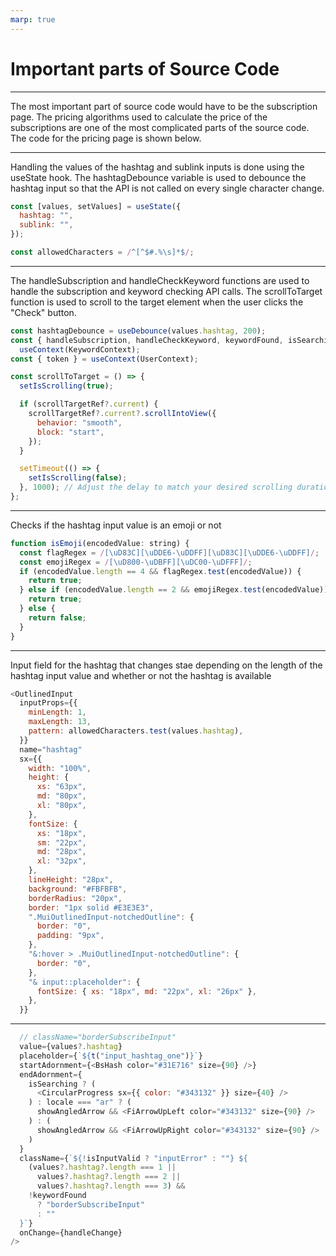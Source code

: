 ```yaml
---
marp: true
---
```


# Important parts of Source Code

---

The most important part of source code would have to be the subscription page. The pricing algorithms used to calculate the price of the subscriptions are one of the most complicated parts of the source code. The code for the pricing page is shown below.

---

Handling the values of the hashtag and sublink inputs is done using the useState hook. The hashtagDebounce variable is used to debounce the hashtag input so that the API is not called on every single character change.

```javascript
const [values, setValues] = useState({
  hashtag: "",
  sublink: "",
});

const allowedCharacters = /^[^$#.%\s]*$/;
```

---

The handleSubscription and handleCheckKeyword functions are used to handle the subscription and keyword checking API calls. The scrollToTarget function is used to scroll to the target element when the user clicks the "Check" button.

```jsx
const hashtagDebounce = useDebounce(values.hashtag, 200);
const { handleSubscription, handleCheckKeyword, keywordFound, isSearching } =
  useContext(KeywordContext);
const { token } = useContext(UserContext);

const scrollToTarget = () => {
  setIsScrolling(true);

  if (scrollTargetRef?.current) {
    scrollTargetRef?.current?.scrollIntoView({
      behavior: "smooth",
      block: "start",
    });
  }

  setTimeout(() => {
    setIsScrolling(false);
  }, 1000); // Adjust the delay to match your desired scrolling duration
};
```

---

Checks if the hashtag input value is an emoji or not

```js
function isEmoji(encodedValue: string) {
  const flagRegex = /[\uD83C][\uDDE6-\uDDFF][\uD83C][\uDDE6-\uDDFF]/;
  const emojiRegex = /[\uD800-\uDBFF][\uDC00-\uDFFF]/;
  if (encodedValue.length == 4 && flagRegex.test(encodedValue)) {
    return true;
  } else if (encodedValue.length == 2 && emojiRegex.test(encodedValue)) {
    return true;
  } else {
    return false;
  }
}
```

---

Input field for the hashtag that changes stae depending on the length of the hashtag input value and whether or not the hashtag is available

```js
<OutlinedInput
  inputProps={{
    minLength: 1,
    maxLength: 13,
    pattern: allowedCharacters.test(values.hashtag),
  }}
  name="hashtag"
  sx={{
    width: "100%",
    height: {
      xs: "63px",
      md: "80px",
      xl: "80px",
    },
    fontSize: {
      xs: "18px",
      sm: "22px",
      md: "28px",
      xl: "32px",
    },
    lineHeight: "28px",
    background: "#FBFBFB",
    borderRadius: "20px",
    border: "1px solid #E3E3E3",
    ".MuiOutlinedInput-notchedOutline": {
      border: "0",
      padding: "9px",
    },
    "&:hover > .MuiOutlinedInput-notchedOutline": {
      border: "0",
    },
    "& input::placeholder": {
      fontSize: { xs: "18px", md: "22px", xl: "26px" },
    },
  }}
```

---

```js
  // className="borderSubscribeInput"
  value={values?.hashtag}
  placeholder={`${t("input_hashtag_one")}`}
  startAdornment={<BsHash color="#31E716" size={90} />}
  endAdornment={
    isSearching ? (
      <CircularProgress sx={{ color: "#343132" }} size={40} />
    ) : locale === "ar" ? (
      showAngledArrow && <FiArrowUpLeft color="#343132" size={90} />
    ) : (
      showAngledArrow && <FiArrowUpRight color="#343132" size={90} />
    )
  }
  className={`${!isInputValid ? "inputError" : ""} ${
    (values?.hashtag?.length === 1 ||
      values?.hashtag?.length === 2 ||
      values?.hashtag?.length === 3) &&
    !keywordFound
      ? "borderSubscribeInput"
      : ""
  }`}
  onChange={handleChange}
/>
```
